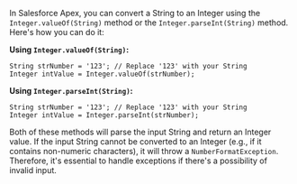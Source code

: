 In Salesforce Apex, you can convert a String to an Integer using the `Integer.valueOf(String)` method or the `Integer.parseInt(String)` method. Here's how you can do it:

**Using `Integer.valueOf(String)`:**

```apex
String strNumber = '123'; // Replace '123' with your String
Integer intValue = Integer.valueOf(strNumber);
```

**Using `Integer.parseInt(String)`:**

```apex
String strNumber = '123'; // Replace '123' with your String
Integer intValue = Integer.parseInt(strNumber);
```

Both of these methods will parse the input String and return an Integer value. If the input String cannot be converted to an Integer (e.g., if it contains non-numeric characters), it will throw a `NumberFormatException`. Therefore, it's essential to handle exceptions if there's a possibility of invalid input.

